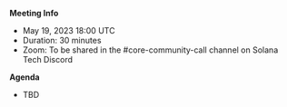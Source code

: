 **Meeting Info**
- May 19, 2023 18:00 UTC
- Duration: 30 minutes
- Zoom: To be shared in the #core-community-call channel on Solana Tech Discord

**Agenda**

- TBD
